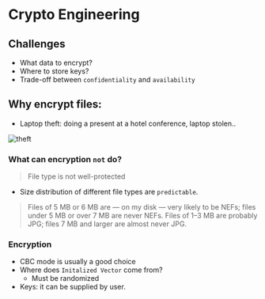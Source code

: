 # Crypto Engineering

## Challenges
* What data to encrypt?
* Where to store keys?
* Trade-off between `confidentiality` and `availability`

## Why encrypt files:
* Laptop theft: doing a present at a hotel conference, laptop stolen..

![theft]()

### What can encryption `not` do? 
> File type is not well-protected

* Size distribution of different file types are `predictable`.

> Files of 5 MB or 6 MB are — on my disk — very likely to be NEFs; files under 5 MB or over 7 MB are never NEFs. Files of 1–3 MB are probably JPG; files 7 MB and larger are almost never JPG.

### Encryption

* CBC mode is usually a good choice
* Where does `Initalized Vector` come from?
    * Must be randomized
* Keys: it can be supplied by user.

